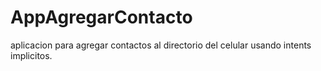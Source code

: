 # AppAgregarContacto
 
aplicacion para agregar contactos al directorio del celular usando intents implicitos.